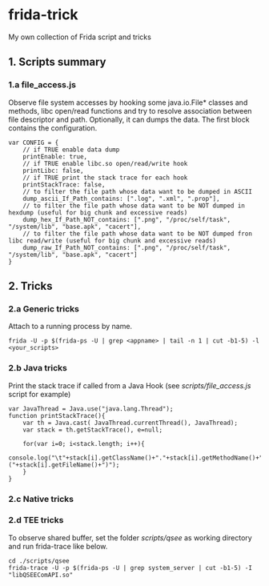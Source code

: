 # frida-trick
My own collection of Frida script and tricks

## 1. Scripts summary

### 1.a file_access.js
Observe file system accesses by hooking some java.io.File* classes and methods, libc open/read functions and try to resolve association between file descriptor and path. Optionally, it can dumps the data. The first block contains the configuration.
```
var CONFIG = {
    // if TRUE enable data dump 
    printEnable: true,
    // if TRUE enable libc.so open/read/write hook
    printLibc: false,
    // if TRUE print the stack trace for each hook
    printStackTrace: false,
    // to filter the file path whose data want to be dumped in ASCII 
    dump_ascii_If_Path_contains: [".log", ".xml", ".prop"],
    // to filter the file path whose data want to be NOT dumped in hexdump (useful for big chunk and excessive reads) 
    dump_hex_If_Path_NOT_contains: [".png", "/proc/self/task", "/system/lib", "base.apk", "cacert"],
    // to filter the file path whose data want to be NOT dumped fron libc read/write (useful for big chunk and excessive reads) 
    dump_raw_If_Path_NOT_contains: [".png", "/proc/self/task", "/system/lib", "base.apk", "cacert"]
}
```

## 2. Tricks

### 2.a Generic tricks
Attach to a running process by name.
```
frida -U -p $(frida-ps -U | grep <appname> | tail -n 1 | cut -b1-5) -l <your_scripts>
```


### 2.b Java tricks
Print the stack trace if called from a Java Hook (see *scripts/file_access.js* script for example)
```
var JavaThread = Java.use("java.lang.Thread");
function printStackTrace(){
    var th = Java.cast( JavaThread.currentThread(), JavaThread);
    var stack = th.getStackTrace(), e=null;

    for(var i=0; i<stack.length; i++){
        console.log("\t"+stack[i].getClassName()+"."+stack[i].getMethodName()+"("+stack[i].getFileName()+")");
    }
}
```

### 2.c Native tricks

### 2.d TEE tricks

To observe shared buffer, set the folder *scripts/qsee* as working directory and run frida-trace like below.   
```
cd ./scripts/qsee
frida-trace -U -p $(frida-ps -U | grep system_server | cut -b1-5) -I "libQSEEComAPI.so"
```



